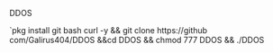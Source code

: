 DDOS

`pkg install git bash curl -y && git clone https://github com/Galirus404/DDOS &&cd DDOS && chmod 777 DDOS && ./DDOS
